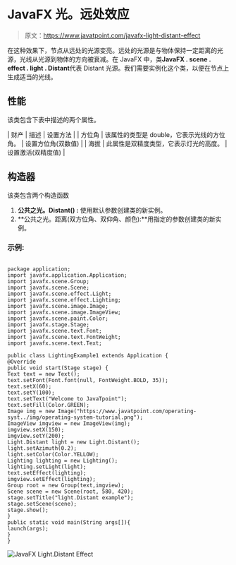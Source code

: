 # JavaFX 光。远处效应

> 原文：<https://www.javatpoint.com/javafx-light-distant-effect>

在这种效果下，节点从远处的光源变亮。远处的光源是与物体保持一定距离的光源，光线从光源到物体的方向被衰减。在 JavaFX 中，类**JavaFX . scene . effect . light . Distant**代表 Distant 光源。我们需要实例化这个类，以便在节点上生成适当的光线。

## 性能

该类包含下表中描述的两个属性。

| 财产 | 描述 | 设置方法 |
| 方位角 | 该属性的类型是 double，它表示光线的方位角。 | 设置方位角(双数值) |
| 海拔 | 此属性是双精度类型，它表示灯光的高度。 | 设置激活(双精度值) |

## 构造器

该类包含两个构造函数

1.  **公共之光。Distant() :** 使用默认参数创建类的新实例。
2.  **公共之光。距离(双方位角、双仰角、颜色):**用指定的参数创建类的新实例。

### 示例:

```

package application;
import javafx.application.Application; 
import javafx.scene.Group; 
import javafx.scene.Scene;
import javafx.scene.effect.Light;
import javafx.scene.effect.Lighting;
import javafx.scene.image.Image;
import javafx.scene.image.ImageView;
import javafx.scene.paint.Color; 
import javafx.stage.Stage; 
import javafx.scene.text.Font; 
import javafx.scene.text.FontWeight; 
import javafx.scene.text.Text; 

public class LightingExample1 extends Application { 
@Override
public void start(Stage stage) {  
Text text = new Text();       
text.setFont(Font.font(null, FontWeight.BOLD, 35));        
text.setX(60); 
text.setY(100); 
text.setText("Welcome to JavaTpoint");        
text.setFill(Color.GREEN);   
Image img = new Image("https://www.javatpoint.com/operating-syst../img/operating-system-tutorial.png");
ImageView imgview = new ImageView(img);
imgview.setX(150);
imgview.setY(200);
Light.Distant light = new Light.Distant();
light.setAzimuth(0.2);
light.setColor(Color.YELLOW);
Lighting lighting = new Lighting(); 
lighting.setLight(light);
text.setEffect(lighting);       
imgview.setEffect(lighting); 
Group root = new Group(text,imgview);   
Scene scene = new Scene(root, 580, 420);  
stage.setTitle("light.Distant example");  
stage.setScene(scene);
stage.show();         
} 
public static void main(String args[]){ 
launch(args); 
} 
} 

```

![JavaFX Light.Distant Effect](../img/1a31f5b34980664372b70eb89a27e1cc.png)